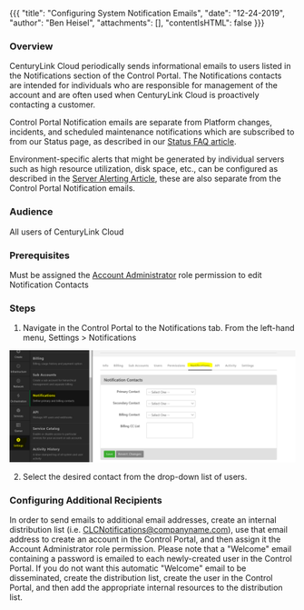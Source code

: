 {{{
  "title": "Configuring System Notification Emails",
  "date": "12-24-2019",
  "author": "Ben Heisel",
  "attachments": [],
  "contentIsHTML": false
}}}

### Overview

CenturyLink Cloud periodically sends informational emails to users listed in the Notifications section of the Control Portal. The Notifications contacts are intended for individuals who are responsible for management of the account and are often used when CenturyLink Cloud is proactively contacting a customer.

Control Portal Notification emails are separate from Platform changes, incidents, and scheduled maintenance notifications which are subscribed to from our Status page, as described in our [Status FAQ article](../General/CenturyLinkCloud/centurylink-cloud-status-faq.md).

Environment-specific alerts that might be generated by individual servers such as high resource utilization, disk space, etc., can be configured as described in the [Server Alerting Article](../Servers/cloud-server-alerting-faq.md), these are also separate from the Control Portal Notification emails.

### Audience

All users of CenturyLink Cloud

### Prerequisites

Must be assigned the [Account Administrator](//www.ctl.io/role-permissions-matrix) role permission to edit Notification Contacts

### Steps

1. Navigate in the Control Portal to the Notifications tab. From the left-hand menu, Settings > Notifications  

  ![Notification](../images/configuring-system-notification-emails1.PNG)

2. Select the desired contact from the drop-down list of users.

### Configuring Additional Recipients

In order to send emails to additional email addresses, create an internal distribution list (i.e. CLCNotifications@companyname.com), use that email address to create an account in the Control Portal, and then assign it the Account Administrator role permission. Please note that a "Welcome" email containing a password is emailed to each newly-created user in the Control Portal. If you do not want this automatic "Welcome" email to be disseminated, create the distribution list, create the user in the Control Portal, and then add the appropriate internal resources to the distribution list.

 
